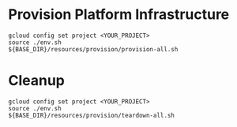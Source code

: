 
# Provision Platform Infrastructure

```shell
gcloud config set project <YOUR_PROJECT>
source ./env.sh
${BASE_DIR}/resources/provision/provision-all.sh
```

# Cleanup

```shell
gcloud config set project <YOUR_PROJECT>
source ./env.sh
${BASE_DIR}/resources/provision/teardown-all.sh
```